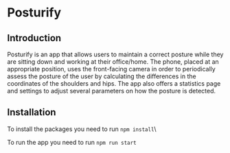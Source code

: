 # Posturify

## Introduction

Posturify is an app that allows users to maintain a correct posture while they are sitting down and working at their office/home. The phone, placed at an appropriate position, uses the front-facing camera in order to periodically assess the posture of the user by calculating the differences in the coordinates of the shoulders and hips. The app also offers a statistics page and settings to adjust several parameters on how the posture is detected.

## Installation

To install the packages you need to run ``` npm install ```\

To run the app you need to run ``` npm run start ```
